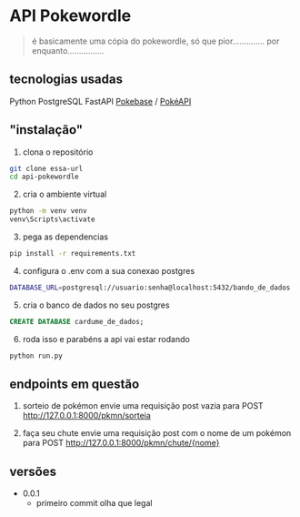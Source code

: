 # API Pokewordle
> é basicamente uma cópia do pokewordle, só que pior.............. por enquanto................

## tecnologias usadas

Python
PostgreSQL
FastAPI
[Pokebase](https://github.com/PokeAPI/pokebase) / [PokéAPI](https://pokeapi.co/)

## "instalação"

1. clona o repositório
```bash
git clone essa-url
cd api-pokewordle
```

2. cria o ambiente virtual
```bash
python -m venv venv
venv\Scripts\activate
```

3. pega as dependencias
```bash
pip install -r requirements.txt
```

4. configura o .env com a sua conexao postgres
```bash
DATABASE_URL=postgresql://usuario:senha@localhost:5432/bando_de_dados
```

5. cria o banco de dados no seu postgres
```sql
CREATE DATABASE cardume_de_dados;
```

6. roda isso e parabéns a api vai estar rodando
```bash
python run.py
```

## endpoints em questão

1. sorteio de pokémon
envie uma requisição post vazia para POST http://127.0.0.1:8000/pkmn/sorteia

2. faça seu chute
envie uma requisição post com o nome de um pokémon para POST http://127.0.0.1:8000/pkmn/chute/{nome}

## versões

* 0.0.1
    * primeiro commit olha que legal